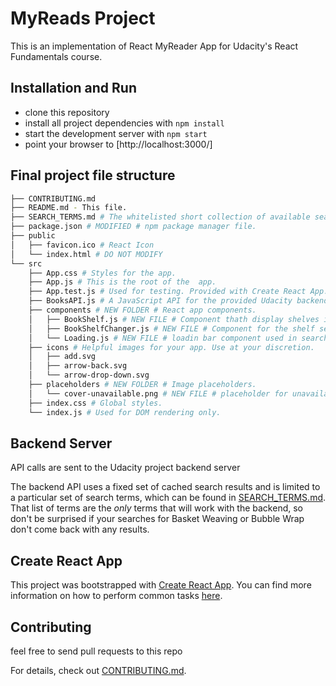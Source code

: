 # MyReads Project
This is an implementation of React MyReader App for Udacity's React Fundamentals course. 


## Installation and Run

* clone this repository
* install all project dependencies with `npm install`
* start the development server with `npm start`
* point your browser to  [http://localhost:3000/]

## Final project file structure
```bash
├── CONTRIBUTING.md
├── README.md - This file.
├── SEARCH_TERMS.md # The whitelisted short collection of available search terms for you to use with your app.
├── package.json # MODIFIED # npm package manager file. 
├── public
│   ├── favicon.ico # React Icon
│   └── index.html # DO NOT MODIFY
└── src
    ├── App.css # Styles for the app.
    ├── App.js # This is the root of the  app.
    ├── App.test.js # Used for testing. Provided with Create React App.
    ├── BooksAPI.js # A JavaScript API for the provided Udacity backend. Instructions for the methods are below.
    ├── components # NEW FOLDER # React app components.
    │   ├── BookShelf.js # NEW FILE # Component thath display shelves in home and search page
    │   ├── BookShelfChanger.js # NEW FILE # Component for the shelf selector
    │   └── Loading.js # NEW FILE # loadin bar component used in search page- https://github.com/lonelyclick/react-loading-bar
    ├── icons # Helpful images for your app. Use at your discretion.
    │   ├── add.svg
    │   ├── arrow-back.svg
    │   └── arrow-drop-down.svg
    ├── placeholders # NEW FOLDER # Image placeholders.
    │   └── cover-unavailable.png # NEW FILE # placeholder for unavailable covers
    ├── index.css # Global styles. 
    └── index.js # Used for DOM rendering only.
```



## Backend Server

API calls are sent to the Udacity project backend server

The backend API uses a fixed set of cached search results and is limited to a particular set of search terms, which can be found in [SEARCH_TERMS.md](SEARCH_TERMS.md). That list of terms are the _only_ terms that will work with the backend, so don't be surprised if your searches for Basket Weaving or Bubble Wrap don't come back with any results.

## Create React App

This project was bootstrapped with [Create React App](https://github.com/facebookincubator/create-react-app). You can find more information on how to perform common tasks [here](https://github.com/facebookincubator/create-react-app/blob/master/packages/react-scripts/template/README.md).

## Contributing
feel free to send pull requests to this repo

For details, check out [CONTRIBUTING.md](CONTRIBUTING.md).
